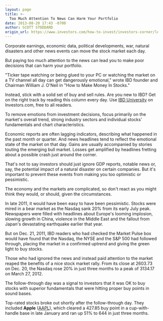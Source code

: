 ```yaml
---
layout: page
title: >-
  Too Much Attention To News Can Harm Your Portfolio
date: 2013-08-20 17:43 -0700
author: SCOTT STODDARD
origin_url: https://www.investors.com/how-to-invest/investors-corner/learn-to-tune-out-the-news
---
```





Corporate earnings, economic data, political developments, war, natural disasters and other news events can move the stock market each day.


But paying too much attention to the news can lead you to make poor decisions that can harm your portfolio.


"Ticker tape watching or being glued to your PC or watching the market on a TV channel all day can get dangerously emotional," wrote IBD founder and Chairman William J. O'Neil in "How to Make Money In Stocks."


Instead, stick with a solid set of buy and sell rules. Are you new to IBD? Get on the right track by reading this column every day. Use [IBD University](http://education.investors.com/) on Investors.com, free to all readers.


To remove emotions from investment decisions, focus primarily on the market's overall trend, strong industry sectors and individual stocks' fundamentals and chart characteristics.


Economic reports are often lagging indicators, describing what happened in the past month or quarter. And news headlines tend to reflect the emotional state of the market on that day. Gains are usually accompanied by stories touting the emerging bull market. Losses get amplified by headlines fretting about a possible crash just around the corner.


That's not to say investors should just ignore GDP reports, notable news or, say, the potential impact of a natural disaster on certain companies. But it's important to prevent these events from making you too optimistic or pessimistic.


The economy and the markets are complicated, so don't react as you might think they would, or should, given the circumstances.


In late 2011, it would have been easy to have been pessimistic. Stocks were mired in a bear market as the Nasdaq sank 20% from its early July peak. Newspapers were filled with headlines about Europe's looming implosion, slowing growth in China, violence in the Middle East and the fallout from Japan's devastating earthquake earlier that year.


But on Dec. 21, 2011, IBD readers who had checked the Market Pulse box would have found that the Nasdaq, the NYSE and the S&P 500 had followed through, placing the market in a confirmed uptrend and giving the green light to buy stocks.


Those who had ignored the news and instead paid attention to the market reaped the benefits of a nice stock market rally. From its close at 2603.73 on Dec. 20, the Nasdaq rose 20% in just three months to a peak of 3134.17 on March 27, 2012.


The follow-through day was a signal to investors that it was OK to buy stocks with superior fundamentals that were hitting proper buy points in sound bases.


Top-rated stocks broke out shortly after the follow-through day. They included **Apple** ([AAPL](https://research.investors.com/quote.aspx?symbol=AAPL)), which cleared a 427.85 buy point in a cup-with-handle base in late January and ran up 51% to 644 in just three months.




